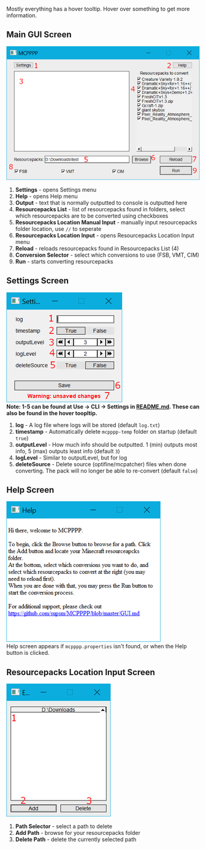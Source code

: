 Mostly everything has a hover tooltip. Hover over something to get more information.

## Main GUI Screen
![Guimain](images/guimain.png)  
1. **Settings** - opens Settings menu
2. **Help** - opens Help menu
3. **Output** - text that is normally outputted to console is outputted here
4. **Resourcepacks List** - list of resourcepacks found in folders, select which resourcepacks are to be converted using checkboxes
5. **Resourcepacks Location Manual Input** - manually input resourcepacks folder location, use ` // ` to seperate
6. **Resourcepacks Location Input** - opens Resourcepacks Location Input menu
7. **Reload** - reloads resourcepacks found in Resourcepacks List (4)
8. **Conversion Selector** - select which conversions to use (FSB, VMT, CIM)
9. **Run** - starts converting resourcepacks

## Settings Screen
![Guisettings](images/guisettings.png)  
**Note: 1-5 can be found at Use -> CLI -> Settings in [README.md](README.md). These can also be found in the hover toopltip.**
1. **log** - A log file where logs will be stored (default `log.txt`)
2. **timestamp** - Automatically delete `mcpppp-temp` folder on startup (default `true`)
3. **outputLevel** - How much info should be outputted. 1 (min) outputs most info, 5 (max) outputs least info (default `3`)
4. **logLevel** - Similar to outputLevel, but for log
5. **deleteSource** - Delete source (optifine/mcpatcher) files when done converting. The pack will no longer be able to re-convert (default `false`)

## Help Screen
![Guihelp](images/guihelp.png)  
Help screen appears if `mcpppp.properties` isn't found, or when the Help button is clicked.

## Resourcepacks Location Input Screen
![Guirespackinput](images/guirespackinput.png)  
1. **Path Selector** - select a path to delete
2. **Add Path** - browse for your resourcepacks folder
3. **Delete Path** - delete the currently selected path